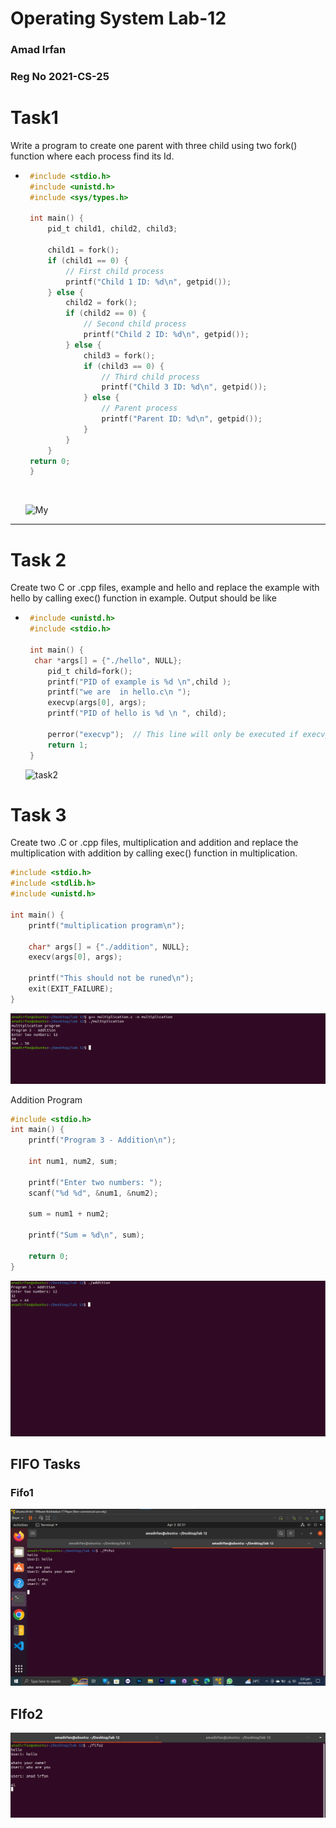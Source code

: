 # Operating System Lab-12 

### Amad Irfan 

### Reg No 2021-CS-25

# Task1

Write a program to create one parent with three child using two fork() function where each process find its Id.


* ```c
   #include <stdio.h>
   #include <unistd.h>
   #include <sys/types.h>

   int main() {
       pid_t child1, child2, child3;

       child1 = fork();
       if (child1 == 0) {
           // First child process
           printf("Child 1 ID: %d\n", getpid());
       } else {
           child2 = fork();
           if (child2 == 0) {
               // Second child process
               printf("Child 2 ID: %d\n", getpid());
           } else {
               child3 = fork();
               if (child3 == 0) {
                   // Third child process
                   printf("Child 3 ID: %d\n", getpid());
               } else {
                   // Parent process
                   printf("Parent ID: %d\n", getpid());
               }
           }
       }
   return 0;
   }
   ```

   ​

   ![My](task1.png) 


***

# Task 2 

Create two C or .cpp files, example and hello and replace the example with hello by calling exec() function in example. Output should be like

 * ```c
    #include <unistd.h>
    #include <stdio.h>

    int main() {
     char *args[] = {"./hello", NULL};
        pid_t child=fork();
        printf("PID of example is %d \n",child );
        printf("we are  in hello.c\n ");
        execvp(args[0], args);
        printf("PID of hello is %d \n ", child);

        perror("execvp");  // This line will only be executed if execvp fails
        return 1;
    }
    ```

    ![task2](task2.png)

# Task 3

Create two .C or .cpp files, multiplication and addition and replace the multiplication with addition by calling exec() function in multiplication.

```C
#include <stdio.h>
#include <stdlib.h>
#include <unistd.h>

int main() {
    printf("multiplication program\n");

    char* args[] = {"./addition", NULL};
    execv(args[0], args);

    printf("This should not be runed\n");
    exit(EXIT_FAILURE);
}


```

![](task3mul.png)

Addition Program

```C
#include <stdio.h>
int main() {
    printf("Program 3 - Addition\n");

    int num1, num2, sum;

    printf("Enter two numbers: ");
    scanf("%d %d", &num1, &num2);

    sum = num1 + num2;

    printf("Sum = %d\n", sum);

    return 0;
}

```

![new](task3add.png)



## FIFO Tasks

### Fifo1

![](fifo.png)

## FIfo2

![](fifo1.png)

